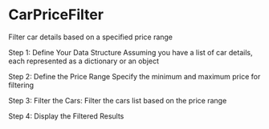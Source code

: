 # CarPriceFilter
Filter car details based on a specified price range

Step 1: Define Your Data Structure
Assuming you have a list of car details, each represented as a dictionary or an object

Step 2: Define the Price Range
Specify the minimum and maximum price for filtering

Step 3: Filter the Cars:
Filter the cars list based on the price range

Step 4: Display the Filtered Results
